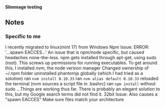 #### Slimmage testing
## Notes

### Specific to me
I recently migrated to linux(mint 17) from Windows
Npm Issue:
  ERROR: '...spawn EACCES...' 
  An issue that is npm/node specific, but caused headaches none-the-less.
  npm gets installed through apt-get, using sudo (root).
  This screws up permissions for running executables.
  To get around this, I installed *nvm*, the node version manager
  Changed ownership of ~/.npm folder 
  uninstalled phantomjs globally (which I had tried as a solution)
  ran `nvm install 0.10.33`
  ran `nvm alias default 0.10.33`
  reloaded the terminal (nvm sources a script file in .bashrc)
  ran `npm install` without sudo
  ...Things are working thus far.
  There is probably an elegant solution to this, but my Google search terms did not find it.
32bit Issue:
  Also causes a "spawn EACCES"
  Make sure files match your architecture
